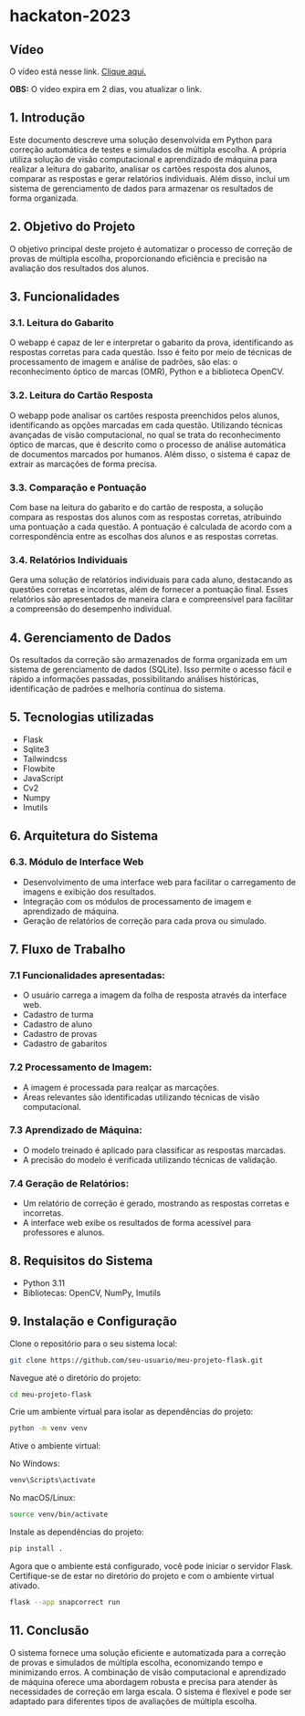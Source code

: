 # hackaton-2023

## Vídeo

O vídeo está nesse link. [Clique aqui.](https://streamable.com/n0vcz4)

**OBS:** O vídeo expira em 2 dias, vou atualizar o link.

## 1. Introdução

Este documento descreve uma solução desenvolvida em Python para correção automática de testes e simulados de múltipla escolha. A própria utiliza solução de visão computacional e aprendizado de máquina para realizar a leitura do gabarito, analisar os cartões resposta dos alunos, comparar as respostas e gerar relatórios individuais. Além disso, inclui um sistema de gerenciamento de dados para armazenar os resultados de forma organizada.

## 2. Objetivo do Projeto

O objetivo principal deste projeto é automatizar o processo de correção de provas de múltipla escolha, proporcionando eficiência e precisão na avaliação dos resultados dos alunos.

## 3. Funcionalidades

### 3.1. Leitura do Gabarito

O webapp é capaz de ler e interpretar o gabarito da prova, identificando as respostas corretas para cada questão. Isso é feito por meio de técnicas de processamento de imagem e análise de padrões, são elas: o reconhecimento óptico de marcas (OMR), Python e a biblioteca OpenCV.

### 3.2. Leitura do Cartão Resposta

O webapp pode analisar os cartões resposta preenchidos pelos alunos, identificando as opções marcadas em cada questão. Utilizando técnicas avançadas de visão computacional, no qual se trata do reconhecimento óptico de marcas, que é descrito como o processo de análise automática de documentos marcados por humanos. Além disso, o sistema é capaz de extrair as marcações de forma precisa.

### 3.3. Comparação e Pontuação

Com base na leitura do gabarito e do cartão de resposta, a solução compara as respostas dos alunos com as respostas corretas, atribuindo uma pontuação a cada questão. A pontuação é calculada de acordo com a correspondência entre as escolhas dos alunos e as respostas corretas.

### 3.4. Relatórios Individuais

Gera uma solução de relatórios individuais para cada aluno, destacando as questões corretas e incorretas, além de fornecer a pontuação final. Esses relatórios são apresentados de maneira clara e compreensível para facilitar a compreensão do desempenho individual.

## 4. Gerenciamento de Dados

Os resultados da correção são armazenados de forma organizada em um sistema de gerenciamento de dados (SQLite). Isso permite o acesso fácil e rápido a informações passadas, possibilitando análises históricas, identificação de padrões e melhoria contínua do sistema.

## 5. Tecnologias utilizadas

- Flask
- Sqlite3
- Tailwindcss
- Flowbite
- JavaScript
- Cv2
- Numpy
- Imutils

## 6. Arquitetura do Sistema

### 6.3. Módulo de Interface Web

- Desenvolvimento de uma interface web para facilitar o carregamento de imagens e exibição dos resultados.
- Integração com os módulos de processamento de imagem e aprendizado de máquina.
- Geração de relatórios de correção para cada prova ou simulado.

## 7. Fluxo de Trabalho

### 7.1 Funcionalidades apresentadas:

- O usuário carrega a imagem da folha de resposta através da interface web.
- Cadastro de turma
- Cadastro de aluno
- Cadastro de provas
- Cadastro de gabaritos

### 7.2 Processamento de Imagem:

- A imagem é processada para realçar as marcações.
- Áreas relevantes são identificadas utilizando técnicas de visão computacional.

### 7.3 Aprendizado de Máquina:

- O modelo treinado é aplicado para classificar as respostas marcadas.
- A precisão do modelo é verificada utilizando técnicas de validação.

### 7.4 Geração de Relatórios:

- Um relatório de correção é gerado, mostrando as respostas corretas e incorretas.
- A interface web exibe os resultados de forma acessível para professores e alunos.

## 8. Requisitos do Sistema

- Python 3.11
- Bibliotecas: OpenCV, NumPy, Imutils

## 9. Instalação e Configuração

Clone o repositório para o seu sistema local:

```bash
git clone https://github.com/seu-usuario/meu-projeto-flask.git
```

Navegue até o diretório do projeto:

```bash
cd meu-projeto-flask
```

Crie um ambiente virtual para isolar as dependências do projeto:

```bash
python -m venv venv
```

Ative o ambiente virtual:

No Windows:

```bash
venv\Scripts\activate
```

No macOS/Linux:

```bash
source venv/bin/activate
```

Instale as dependências do projeto:

```bash
pip install .
```

Agora que o ambiente está configurado, você pode iniciar o servidor Flask. Certifique-se de estar no diretório do projeto e com o ambiente virtual ativado.

```bash
flask --app snapcorrect run
```

## 11. Conclusão

O sistema fornece uma solução eficiente e automatizada para a correção de provas e simulados de múltipla escolha, economizando tempo e minimizando erros. A combinação de visão computacional e aprendizado de máquina oferece uma abordagem robusta e precisa para atender às necessidades de correção em larga escala. O sistema é flexível e pode ser adaptado para diferentes tipos de avaliações de múltipla escolha.
